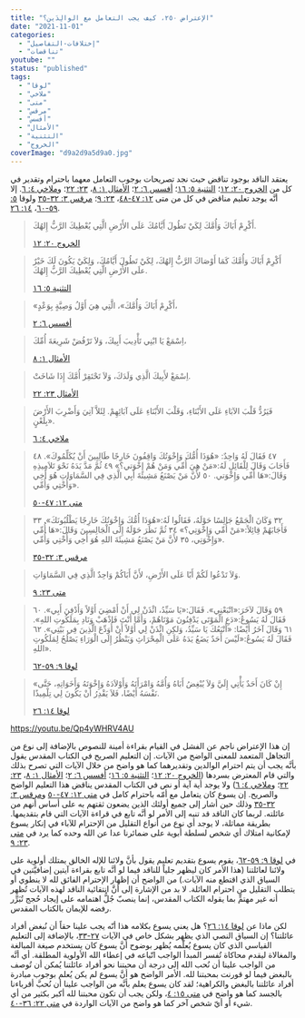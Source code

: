 ```yaml
---
title: "الإعتراض ٢٥٠، كيف يجب التعامل مع الوالِدَين؟"
date: "2021-11-01"
categories: 
  - "إختلافات-التفاصيل"
  - "تناقضات"
youtube: ""
status: "published"
tags: 
  - "لوقا"
  - "ملاخي"
  - "متى"
  - "مرقس"
  - "أفسس"
  - "الأمثال"
  - "التثنية"
  - "الخروج"
coverImage: "d9a2d9a5d9a0.jpg"
---
```


يعتقد الناقد بوجود تناقض حيث نجد تصريحات بوجوب التعامل معهما باحترام وتقدير في كل من [الخروج ٢٠: ١٢](https://my.bible.com/bible/101/EXO.20.12)؛ [التثنية ٥: ١٦](https://my.bible.com/bible/101/DEU.5.16)؛ [أفسس ٦: ٢](https://my.bible.com/bible/101/EPH.6.2)؛ [الأمثال ١: ٨](https://my.bible.com/bible/101/PRO.1.8)، [٢٣: ٢٢](https://my.bible.com/bible/101/PRO.23.22)؛ و[ملاخي ٤: ٦](https://my.bible.com/bible/101/MAL.4.6). إلا أنَّه يوجد تعليم مناقض في كل من متى [١٢: ٤٧-٤٨](https://my.bible.com/bible/101/MAT.12.47-48)، [٢٣: ٩](https://my.bible.com/bible/101/MAT.23.9)؛ [مرقس ٣: ٣٢-٣٥](https://my.bible.com/bible/101/MRK.3.32-35) ولوقا [٥: ٥٩-٦٠](https://my.bible.com/bible/101/LUK.5.59-60)، [١٤: ٢٦](https://my.bible.com/bible/101/LUK.14.26).

> أَكْرِمْ أَبَاكَ وَأُمَّكَ لِكَيْ تَطُولَ أَيَّامُكَ عَلَى الأَرْضِ الَّتِي يُعْطِيكَ الرَّبُّ إِلهُكَ.
> 
> [الخروج ٢٠: ١٢](https://my.bible.com/bible/101/EXO.20.12)

> أَكْرِمْ أَبَاكَ وَأُمَّكَ كَمَا أَوْصَاكَ الرَّبُّ إِلهُكَ، لِكَيْ تَطُولَ أَيَّامُكَ، وَلِكَيْ يَكُونَ لَكَ خَيْرٌ علَى الأَرْضِ الَّتِي يُعْطِيكَ الرَّبُّ إِلهُكَ.
> 
> [التثنية ٥: ١٦](https://my.bible.com/bible/101/DEU.5.16)

> «أَكْرِمْ أَبَاكَ وَأُمَّكَ»، الَّتِي هِيَ أَوَّلُ وَصِيَّةٍ بِوَعْدٍ،
> 
> [أفسس ٦: ٢](https://my.bible.com/bible/101/EPH.6.2)

> اِسْمَعْ يَا ابْنِي تَأْدِيبَ أَبِيكَ، وَلاَ تَرْفُضْ شَرِيعَةَ أُمِّكَ،
> 
> [الأمثال ١: ٨](https://my.bible.com/bible/101/PRO.1.8)

> اِسْمَعْ لأَبِيكَ الَّذِي وَلَدَكَ، وَلاَ تَحْتَقِرْ أُمَّكَ إِذَا شَاخَتْ.
> 
> [الأمثال ٢٣: ٢٢](https://my.bible.com/bible/101/PRO.23.22)

> فَيَرُدُّ قَلْبَ الآبَاءِ عَلَى الأَبْنَاءِ، وَقَلْبَ الأَبْنَاءِ عَلَى آبَائِهِمْ. لِئَلاَّ آتِيَ وَأَضْرِبَ الأَرْضَ بِلَعْنٍ».
> 
> [ملاخي ٤: ٦](https://my.bible.com/bible/101/MAL.4.6)

> ٤٧ فَقَالَ لَهُ وَاحِدٌ: «هُوَذَا أُمُّكَ وَإِخْوَتُكَ وَاقِفُونَ خَارِجًا طَالِبِينَ أَنْ يُكَلِّمُوكَ». ٤٨ فَأَجَابَ وَقَالَ لِلْقَائِلِ لَهُ:«مَنْ هِيَ أُمِّي وَمَنْ هُمْ إِخْوَتي؟» ٤٩ ثُمَّ مَدَّ يَدَهُ نَحْوَ تَلاَمِيذِهِ وَقَالَ:«هَا أُمِّي وَإِخْوَتي. ٥٠ لأَنَّ مَنْ يَصْنَعُ مَشِيئَةَ أَبِي الَّذِي فِي السَّمَاوَاتِ هُوَ أَخِي وَأُخْتِي وَأُمِّي».
> 
> [متى ١٢: ٤٧-٥٠](https://my.bible.com/bible/101/MAT.12.47-50)

> ٣٢ وَكَانَ الْجَمْعُ جَالِسًا حَوْلَهُ، فَقَالُوا لَهُ:«هُوَذَا أُمُّكَ وَإِخْوَتُكَ خَارِجًا يَطْلُبُونَكَ». ٣٣ فَأَجَابَهُمْ قِائِلاً:«مَنْ أُمِّي وَإِخْوَتِي؟» ٣٤ ثُمَّ نَظَرَ حَوْلَهُ إِلَى الْجَالِسِينَ وَقَالَ:«هَا أُمِّي وَإِخْوَتِي، ٣٥ لأَنَّ مَنْ يَصْنَعُ مَشِيئَةَ اللهِ هُوَ أَخِي وَأُخْتِي وَأُمِّي».
> 
> [مرقس ٣: ٣٢-٣٥](https://my.bible.com/bible/101/MRK.3.32-35)

> وَلاَ تَدْعُوا لَكُمْ أَبًا عَلَى الأَرْضِ، لأَنَّ أَبَاكُمْ وَاحِدٌ الَّذِي فِي السَّمَاوَاتِ.
> 
> [متى ٢٣: ٩](https://my.bible.com/bible/101/MAT.23.9)

> ٥٩ وَقَالَ لآخَرَ:«اتْبَعْنِي». فَقَالَ:«يَا سَيِّدُ، ائْذَنْ لِي أَنْ أَمْضِيَ أَوَّلاً وَأَدْفِنَ أَبِي». ٦٠ فَقَالَ لَهُ يَسُوعُ:«دَعِ الْمَوْتَى يَدْفِنُونَ مَوْتَاهُمْ، وَأَمَّا أَنْتَ فَاذْهَبْ وَنَادِ بِمَلَكُوتِ اللهِ». ٦١ وَقَالَ آخَرُ أَيْضًا: «أَتْبَعُكَ يَا سَيِّدُ، وَلكِنِ ائْذَنْ لِي أَوَّلاً أَنْ أُوَدِّعَ الَّذِينَ فِي بَيْتِي». ٦٢ فَقَالَ لَهُ يَسُوعُ:«لَيْسَ أَحَدٌ يَضَعُ يَدَهُ عَلَى الْمِحْرَاثِ وَيَنْظُرُ إِلَى الْوَرَاءِ يَصْلُحُ لِمَلَكُوتِ اللهِ».
> 
> [لوقا ٩: ٥٩-٦٢](https://my.bible.com/bible/101/LUK.9.59-62)

> «إِنْ كَانَ أَحَدٌ يَأْتِي إِلَيَّ وَلاَ يُبْغِضُ أَبَاهُ وَأُمَّهُ وَامْرَأَتَهُ وَأَوْلاَدَهُ وَإِخْوَتَهُ وَأَخَوَاتِهِ، حَتَّى نَفْسَهُ أَيْضًا، فَلاَ يَقْدِرُ أَنْ يَكُونَ لِي تِلْمِيذًا.
> 
> [لوقا ١٤: ٢٦](https://my.bible.com/bible/101/LUK.14.26)

https://youtu.be/Qp4yWHRV4AU

إن هذا الإعتراض ناجم عن الفشل في القيام بقراءة أمينة للنصوص بالإضافة إلى نوع من التجاهل المتعمد للمعنى الواضح من الآيات. إن التعليم الصريح في الكتاب المقدس يقول بأنَّه يجب أن يتم احترام الوالدين وتقديرهما كما هو واضح من خلال الآيات التي تصرح بذلك والتي قام المعترض بسردها ([الخروج ٢٠: ١٢](https://my.bible.com/bible/101/EXO.20.12)؛ [التثنية ٥: ١٦](https://my.bible.com/bible/101/DEU.5.16)؛ [أفسس ٦: ٢](https://my.bible.com/bible/101/EPH.6.2)؛ [الأمثال ١: ٨](https://my.bible.com/bible/101/PRO.1.8)، [٢٣: ٢٢](https://my.bible.com/bible/101/PRO.23.22)؛ و[ملاخي ٤: ٦](https://my.bible.com/bible/101/MAL.4.6)) ولا يوجد أية آية أو نص في الكتاب المقدس يناقض هذا التعليم الواضح والصريح. إن يسوع كان يتعامل مع أمّه باحترام كامل في [متى ١٢: ٤٧-٥٠](https://my.bible.com/bible/101/MAT.12.47-50) و[مرقس ٣: ٣٢-٣٥](https://my.bible.com/bible/101/MRK.3.32-35) وذلك حين أشار إلى جميع أولئك الذين يضعون ثقتهم به على أساس أنهم من عائلته. لربما كان الناقد قد تنبه إلى الأمر لو أنَّه تابع في قراءة الآيات التي قام بتقديمها. بطريقة مماثلة، لا يوجد أي نوع من أنواع التقليل من الإحترام للآباء في إنكار يسوع لإمكانية امتلاك أي شخص لسلطة أبوية على ضمائرنا عدا عن الله وحده كما يرد في [متى ٢٣: ٩](https://my.bible.com/bible/101/MAT.23.9).

في [لوقا ٩: ٥٩-٦٢](https://my.bible.com/bible/101/LUK.9.59-62)، يقوم يسوع بتقديم تعليم يقول بأنَّ ولائنا للإله الخالق يمتلك أولوية على ولائنا لعائلتنا (هذا الأمر كان ليظهر جلياً للناقد فيما لو أنَّه تابع بقراءة آيتين إضافيَّتين في السياق الذي اقتطع منه الآيات.) من الواضح أن إظهار الإحترام الفائق لله لا ينطوي أو يتطلب التقليل من احترام العائلة. لا بد من الإشارة إلى أنَّ انتقائية الناقد لهذه الآيات تُظهِر أنه غير مهتمٍّ بما يقوله الكتاب المقدس، إنما ينصبّ جُلُّ اهتمامه على إيجاد حُجج تُبَرِّر رفضه للإيمان بالكتاب المقدس.

لكن ماذا عن [لوقا ١٤: ٢٦](https://my.bible.com/bible/101/LUK.14.26)؟ هل يعني يسوع بكلامه هذا أنّه يجب علينا حقاً أن نُبغض أفراد عائلتنا؟ إن السياق النصي الذي يظهر بشكل خاص في الآيات [٢٧-٣٣](https://my.bible.com/bible/101/LUK.14.27-33)، بالإضافة إلى التعليم القياسي الذي كان يسوع يُعلّمه يُظهر بوضوح أنَّ يسوع كان يستخدم صيغة المبالغة والمغالاة ليقدم محاكاة تُفسر المبدأ الواجب اتّباعه في إعطاء الله الأولوية المطلقة. أي أنَّه من الواجب علينا أن نُحب الله إلى درجة أن محبتنا نحو أفراد عائلتنا يُمكن أن تُوصف بالبغض فيما لو قورنت بمحبتنا لله. الأمر الواضح هو أنَّ يسوع لم يكن يُعلم بوجوب مبادرة أفراد عائلتنا بالبغض والكراهية؛ لقد كان يسوع يعلم بأنَّه من الواجب علينا أن نُحبَّ أقرباءنا بالجسد كما هو واضح في [متى ١٥: ٤](https://my.bible.com/bible/101/MAT.15.4)، ولكن يجب أن تكون محبتنا لله أكبر بكثير من أي شيء أو أيّ شخص آخر كما هو واضح من الآيات الواردة في [متى ٢٢: ٣٦-٤٠](https://my.bible.com/bible/101/MAT.22.36-40).
